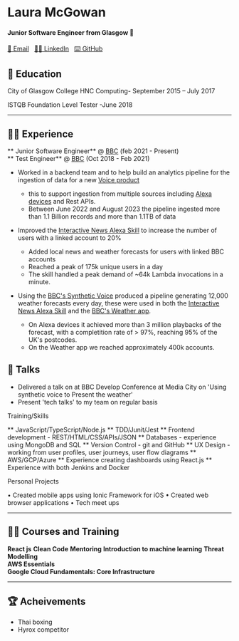 # Laura McGowan 

#### Junior Software Engineer from Glasgow 🏴󠁧󠁢󠁳󠁣󠁴󠁿

[📧 Email](mailto:lozmcg@co.uk.) &nbsp; 
[👨‍💻 LinkedIn]([(https://www.linkedin.com/in/laura-mcgowan-004463138/)) &nbsp; 
[⌨️ GitHub](https://github.com/lauramcgowan/)


## 🏫 Education

City of Glasgow College
HNC Computing- September 2015 – July 2017

ISTQB Foundation Level Tester -June 2018

---

## 👨‍💻 Experience

** Junior Software Engineer** @ [BBC](https://www.bbc.co.uk/) (feb 2021 - Present)<br/>
** Test Engineer** @ [BBC](https://www.bbc.co.uk/) (Oct 2018 - Feb 2021)<br/>

- Worked in a backend team and to help build an analytics pipeline for the ingestion of data for a new [Voice product](https://voicebot.ai/2020/06/02/bbc-voice-assistant-beeb-launches-in-beta-in-the-uk/) 
    -  this to support ingestion from multiple sources including [Alexa devices](https://www.amazon.co.uk/dp/B0957KX2C4) and Rest APIs.
    - Between June 2022 and August 2023 the pipeline ingested more than 1.1 Billion records and more than 1.1TB of data

- Improved the [Interactive News Alexa Skill](https://voicebot.ai/2019/10/23/bbc-launches-interactive-news-service-for-alexa/) to increase the number of users with a linked account to 20%
    - Added local news and weather forecasts for users with linked BBC accounts
    - Reached a peak of 175k unique users in a day
    - The skill handled a peak demand of ~64k Lambda invocations in a minute.

- Using the [BBC's Synthetic Voice](https://www.bbc.co.uk/mediacentre/worldnews/2020/life-project) produced a pipeline generating 12,000 weather forecasts every day, these were used in both the [Interactive News Alexa Skill](https://voicebot.ai/2019/10/23/bbc-launches-interactive-news-service-for-alexa/) and the [BBC's Weather app](https://www.bbc.co.uk/weather/articles/c7219x55vygo).
    - On Alexa devices it achieved more than 3 million playbacks of the forecast, with a completition rate of &gt; 97%, reaching 95% of the UK's postcodes.
    - On the Weather app we reached approximately 400k accounts.


## :microphone: Talks 

- Delivered a talk on at BBC Develop Conference at Media City on 'Using synthetic voice to Present the weather'
- Present 'tech talks' to my team on regular basis


Training/Skills

** JavaScript/TypeScript/Node.js 
** TDD/Junit/Jest 
** Frontend development - REST/HTML/CSS/APIs/JSON
** Databases - experience using MongoDB and SQL
** Version Control - git and GitHub
** UX Design - working from user profiles, user journeys, user flow diagrams
** AWS/GCP/Azure
** Experience creating dashboards using React.js
** Experience with both Jenkins and Docker 



Personal Projects
	
•	Created mobile apps using Ionic Framework for iOS
•	Created web browser applications
•	Tech meet ups

---

## 🧑‍🏫 Courses and Training
**React js**
**Clean Code**
**Mentoring**
**Introduction to machine learning**
**Threat Modelling**<br/>
**AWS Essentials**<br/>
**Google Cloud Fundamentals: Core Infrastructure**

---

## 🏆 Acheivements

- Thai boxing 
- Hyrox competitor 


